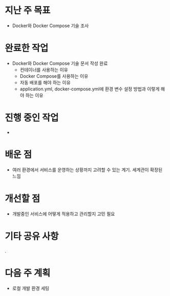 # 지난 주 목표

- Docker와 Docker Compose 기술 조사

# 완료한 작업

- Docker와 Docker Compose 기술 문서 작성 완료
    - 컨테이너를 사용하는 이유
    - Docker Compose를 사용하는 이유
    - 자동 배포를 해야 하는 이유
    - application.yml, docker-compose.yml에 환경 변수 설정 방법과 이렇게 해야 하는 이유

# 진행 중인 작업

- 

# 배운 점

- 여러 환경에서 서비스를 운영하는 상황까지 고려할 수 있는 계기. 세계관이 확장된 느낌

# 개선할 점

- 개발중인 서비스에 어떻게 적용하고 관리할지 고민 필요

# 기타 공유 사항

.

# 다음 주 계획

- 로컬 개발 환경 세팅
